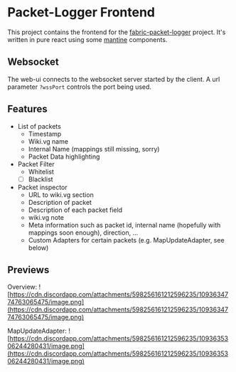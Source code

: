 # Packet-Logger Frontend

This project contains the frontend for the [fabric-packet-logger](https://github.com/aridevelopment-de/fabric-packet-logger) project. It's written in pure react using some [mantine](https://mantine.dev) components.


## Websocket

The web-ui connects to the websocket server started by the client. A url parameter `?wssPort` controls the port being used.

## Features

- List of packets
  - Timestamp
  - Wiki.vg name
  - Internal Name (mappings still missing, sorry)
  - Packet Data highlighting
- Packet Filter
  - Whitelist
  - [ ] Blacklist
- Packet inspector
  - URL to wiki.vg section
  - Description of packet
  - Description of each packet field
  - wiki.vg note
  - Meta information such as packet id, internal name (hopefully with mappings soon enough), direction, ...
  - Custom Adapters for certain packets (e.g. MapUpdateAdapter, see below)


## Previews

Overview:
![https://cdn.discordapp.com/attachments/598256161212596235/1093634774763065475/image.png](https://cdn.discordapp.com/attachments/598256161212596235/1093634774763065475/image.png)

MapUpdateAdapter:
![https://cdn.discordapp.com/attachments/598256161212596235/1093635306244280431/image.png](https://cdn.discordapp.com/attachments/598256161212596235/1093635306244280431/image.png)